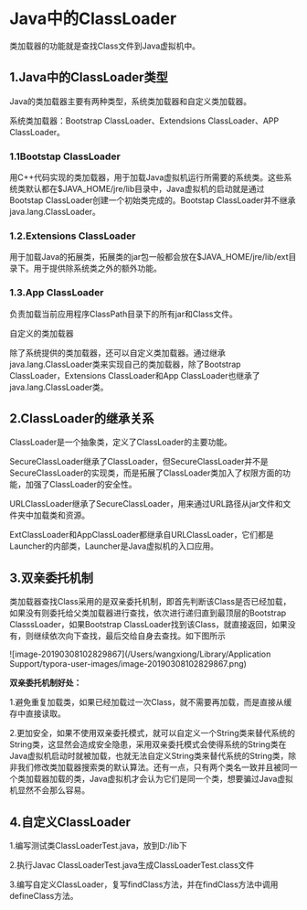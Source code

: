 # Java中的ClassLoader

类加载器的功能就是查找Class文件到Java虚拟机中。

## 1.Java中的ClassLoader类型

Java的类加载器主要有两种类型，系统类加载器和自定义类加载器。

系统类加载器：Bootstrap ClassLoader、Extendsions ClassLoader、APP ClassLoader。

### 1.1Bootstap ClassLoader

用C++代码实现的类加载器，用于加载Java虚拟机运行所需要的系统类。这些系统类默认都在$JAVA_HOME/jre/lib目录中，Java虚拟机的启动就是通过Bootstap ClassLoader创建一个初始类完成的。Bootstap ClassLoader并不继承java.lang.ClassLoader。

### 1.2.Extensions ClassLoader

用于加载Java的拓展类，拓展类的jar包一般都会放在$JAVA_HOME/jre/lib/ext目录下。用于提供除系统类之外的额外功能。

### 1.3.App ClassLoader

负责加载当前应用程序ClassPath目录下的所有jar和Class文件。

自定义的类加载器

除了系统提供的类加载器，还可以自定义类加载器。通过继承java.lang.ClassLoader类来实现自己的类加载器，除了Bootstrap ClassLoader，Extensions ClassLoader和App ClassLoader也继承了java.lang.ClassLoader类。

## 2.ClassLoader的继承关系

ClassLoader是一个抽象类，定义了ClassLoader的主要功能。

SecureClassLoader继承了ClassLoader，但SecureClassLoader并不是SecureClassLoader的实现类，而是拓展了ClassLoader类加入了权限方面的功能，加强了ClassLoader的安全性。

URLClassLoader继承了SecureClassLoader，用来通过URL路径从jar文件和文件夹中加载类和资源。

ExtClassLoader和AppClassLoader都继承自URLClassLoader，它们都是Launcher的内部类，Launcher是Java虚拟机的入口应用。

## 3.双亲委托机制

类加载器查找Class采用的是双亲委托机制，即首先判断该Class是否已经加载，如果没有则委托给父类加载器进行查找，依次进行递归直到最顶层的Bootstrap ClasssLoader，如果Bootstrap ClassLoader找到该Class，就直接返回，如果没有，则继续依次向下查找，最后交给自身去查找。如下图所示

![image-20190308102829867](/Users/wangxiong/Library/Application Support/typora-user-images/image-20190308102829867.png)

**双亲委托机制好处：**

1.避免重复加载类，如果已经加载过一次Class，就不需要再加载，而是直接从缓存中直接读取。

2.更加安全，如果不使用双亲委托模式，就可以自定义一个String类来替代系统的String类，这显然会造成安全隐患，采用双亲委托模式会使得系统的String类在Java虚拟机启动时就被加载，也就无法自定义String类来替代系统的String类，除非我们修改类加载器搜索类的默认算法。还有一点，只有两个类名一致并且被同一个类加载器加载的类，Java虚拟机才会认为它们是同一个类，想要骗过Java虚拟机显然不会那么容易。

## 4.自定义ClassLoader

1.编写测试类ClassLoaderTest.java，放到D:/lib下

2.执行Javac ClassLoaderTest.java生成ClassLoaderTest.class文件

3.编写自定义ClassLoader，复写findClass方法，并在findClass方法中调用defineClass方法。

